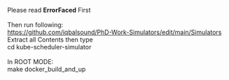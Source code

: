 Please read **ErrorFaced** First</br>
</br>Then run following:</br>
  https://github.com/iqbalsound/PhD-Work-Simulators/edit/main/Simulators</br>
  Extract all Contents then type</br>
  cd kube-scheduler-simulator</br>
</br>In ROOT MODE:</br>
  make docker_build_and_up</br>
